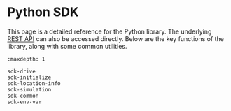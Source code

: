 # Python SDK

This page is a detailed reference for the Python library. The underlying [REST API](../apireference.md) can also be
accessed directly. Below are the key functions of the library, along with some common utilities.


```{toctree}
:maxdepth: 1

sdk-drive
sdk-initialize
sdk-location-info
sdk-simulation
sdk-common
sdk-env-var
```


